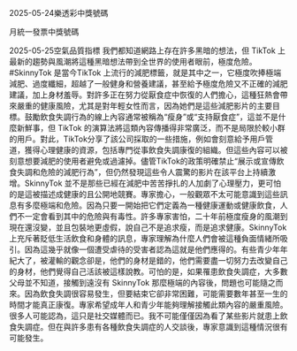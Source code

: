 
2025-05-24樂透彩中獎號碼

                                
月統一發票中獎號碼
                             
2025-05-25空氣品質指標
                               我們都知道網路上存在許多黑暗的想法，但 TikTok 上最新的趨勢與風潮將這種黑暗想法帶到全世界的使用者眼前，極度危險。#SkinnyTok 是當今TikTok 上流行的減肥標籤，就是其中之一，它極度吹捧極端減肥、過度纖細，超越了一般健身和營養建議，甚至給予極度危險又不正確的減肥建議，加上身材羞辱。對許多正在努力從厭食症中恢復的人們擔心，這種狂熱會帶來嚴重的健康風險，尤其是對年輕女性而言，因為她們是這些減肥影片的主要目標。鼓勵飲食失調行為的線上內容通常被稱為“瘦身”或“支持厭食症”，這並不是什麼新鮮事，但 TikTok 的演算法將這類內容傳播得非常廣泛，而不是局限於較小群的用戶。對此，TikTok分享了該公司採取的一些措施，例如會刻意給予用戶管道，獲得心理健康的資源，包括專門從事飲食失調康復的組織。但這些內容可以被刻意想要減肥的使用者避免或過濾掉。儘管TikTok的政策明確禁止“展示或宣傳飲食失調和危險的減肥行為”，但仍然發現這些令人震驚的影片在該平台上持續激增。SkinnyTok 並不是那些已經在減肥中苦苦掙扎的人加劇了心理壓力，更可怕的是這被描述成健康的且公開地競賽。專家擔心，一般觀眾不太可能意識到這些訊息有多麼極端和危險。因為只要一開始把它們定義為一種健康運動或健康飲食，人們不一定會看到其中的危險與有毒性。許多專家害怕，二十年前極度瘦身的風潮到現在還沒變，並且包裝地更虛假，說自己不是追求瘦，而是追求健康。SkinnyTok 上充斥著貶低生活飲食和身體的訊息，專家理解為什麼人們會被這種負面情緒所吸引。因為這幾乎就像一個遭受虐待的受害者認為這就是他們應得的。有些青少年年紀大了，被灌輸的觀念卻是，他們的身材是錯的，他們需要盡一切努力去改變自己的身材，他們覺得自己活該被這樣說教。可怕的是，如果罹患飲食失調症，大多數父母並不知道，接觸到遠沒有 SkinnyTok 那麼極端的內容後，問題也可能隨之而來。因為飲食失調很容易發生，但要結束它卻非常困難，可能需要數年甚至一生的時間才能真正康復。專家希望成年人和青少年能夠理解接觸此類內容的嚴重風險。很多人可能認為，這只是社交媒體而已。我不可能僅僅因為看了某些影片就患上飲食失調症。但在與許多患有各種飲食失調症的人交談後，專家意識到這種情況很有可能發生。